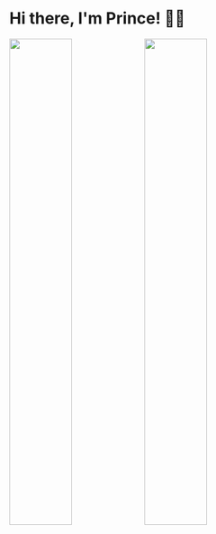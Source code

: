 # Hi there, I'm Prince! 👋🏾

<img align="left" width="47%" src="https://github-readme-stats.vercel.app/api?username=PrinceNarteh&show_icons=true&theme=radical" />

<img align="left" width="47%" src="https://github-readme-stats.vercel.app/api/top-langs/?username=PrinceNarteh&layout=compact" />
